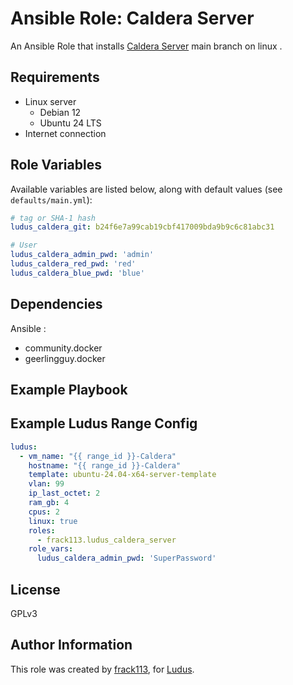 # Ansible Role: Caldera Server

An Ansible Role that installs [Caldera Server](https://caldera.mitre.org/) main branch on linux .


## Requirements

- Linux server
  - Debian 12
  - Ubuntu 24 LTS
- Internet connection

## Role Variables

Available variables are listed below, along with default values (see `defaults/main.yml`):

```yaml
# tag or SHA-1 hash
ludus_caldera_git: b24f6e7a99cab19cbf417009bda9b9c6c81abc31

# User
ludus_caldera_admin_pwd: 'admin'
ludus_caldera_red_pwd: 'red'
ludus_caldera_blue_pwd: 'blue'
```

## Dependencies

Ansible :

- community.docker
- geerlingguy.docker


## Example Playbook


## Example Ludus Range Config

```yaml
ludus:
  - vm_name: "{{ range_id }}-Caldera"
    hostname: "{{ range_id }}-Caldera"
    template: ubuntu-24.04-x64-server-template
    vlan: 99
    ip_last_octet: 2
    ram_gb: 4
    cpus: 2
    linux: true
    roles:
      - frack113.ludus_caldera_server
    role_vars:
      ludus_caldera_admin_pwd: 'SuperPassword'
```

## License

[//]: # (If you change the License type, be sure to change the actual LICENSE file as well)
GPLv3

## Author Information

This role was created by [frack113](https://github.com/frack113), for [Ludus](https://ludus.cloud/).
